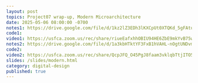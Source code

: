 ```yaml
---
layout: post
topics: Project07 wrap-up, Modern Microarchitecture
date: 2025-05-06 08:00:00 -0700
notes1: https://drive.google.com/file/d/1kz2lZ3EDh3lKXCpUt0XTQKd_5gFAtuqU/view?usp=sharing
code1: 
video1: https://usfca.zoom.us/rec/share/riueEafxhhOBIU94HE6ZbE9mkYvB75wwmH_n55tlzbnHxyeMLU24P9BJ9TAM0voq.XZRsFDJcNos1tVFd
notes2: https://drive.google.com/file/d/1a3kbHTktYF3FxB1hVAHL-nOgtUNDvmSf/view?usp=sharing
code2: 
video2: https://usfca.zoom.us/rec/share/QcpJFQ_O45PgJ8faam3vklqbTtjITO5GCt2KCOpMVSREc6Mw79QxRhQui4u3Kr5H.5tqSnPsaa-2GqLaa
slides: /slides/modern.html
category: digital-design
published: true
---
```

